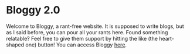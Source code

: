 # Bloggy 2.0
Welcome to Bloggy, a rant-free website. It is supposed to write blogs, but as I said before, you can pour all your rants here. Found something relatable? Feel free to give them support by hitting the like (the heart-shaped one) button! You can access Bloggy [here](https://divanyh.github.io/sistech-mentee-selection/).